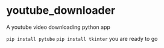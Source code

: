# youtube_downloader
A youtube video downloading python app


`pip install pytube`
`pip install tkinter`
you are ready to go
